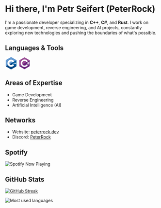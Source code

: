 # Hi there, I'm Petr Seifert (PeterRock)

I'm a passionate developer specializing in **C++**, **C#**, and **Rust**. I work on game development, reverse engineering, and AI projects, constantly exploring new technologies and pushing the boundaries of what's possible.

## Languages & Tools

<div align="left">
  <img src="https://raw.githubusercontent.com/devicons/devicon/master/icons/cplusplus/cplusplus-original.svg" alt="C++" width="40" height="40"/>
  <img src="https://raw.githubusercontent.com/devicons/devicon/master/icons/csharp/csharp-original.svg" alt="C#" width="40" height="40"/>
</div>

## Areas of Expertise

- Game Development
- Reverse Engineering
- Artificial Intelligence (AI)

## Networks

- Website: [peterrock.dev](https://peterrock.dev)
- Discord: [PeterRock](https://discord.com/users/333647996162146304)

## Spotify

![Spotify Now Playing](https://peterrock.dev/api/spotify/svg/spotify:user:3137pjdifc6dxkr7hny6se6av3my??)

## GitHub Stats

[![GitHub Streak](https://github-readme-stats.vercel.app/api?username=PetrSeifert&show_icons=true&include_all_commits=true&count_private=true&theme=dark&hide_border=true)](https://git.io/streak-stats)

![Most used languages](https://github-readme-stats.vercel.app/api/top-langs/?username=PetrSeifert&theme=dark&hide_border=false&include_all_commits=true&count_private=true&layout=compact)
